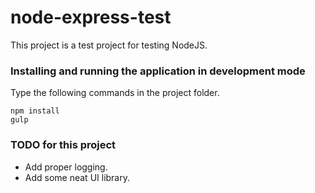 # node-express-test
This project is a test project for testing NodeJS.

### Installing and running the application in development mode ###
Type the following commands in the project folder.
```
npm install
gulp
```

### TODO for this project ###
- Add proper logging.
- Add some neat UI library.
